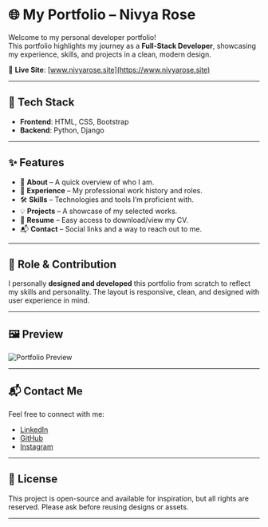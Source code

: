 # 🌐 My Portfolio – Nivya Rose

Welcome to my personal developer portfolio!  
This portfolio highlights my journey as a **Full-Stack Developer**, showcasing my experience, skills, and projects in a clean, modern design.

🔗 **Live Site**: [www.nivyarose.site](https://www.nivyarose.site)

---

## 🚀 Tech Stack

- **Frontend**: HTML, CSS, Bootstrap  
- **Backend**: Python, Django

---

## ✨ Features

- 📄 **About** – A quick overview of who I am.
- 💼 **Experience** – My professional work history and roles.
- 🛠️ **Skills** – Technologies and tools I’m proficient with.
- 💡 **Projects** – A showcase of my selected works.
- 📄 **Resume** – Easy access to download/view my CV.
- 📬 **Contact** – Social links and a way to reach out to me.

---

## 🧠 Role & Contribution

I personally **designed and developed** this portfolio from scratch to reflect my skills and personality. The layout is responsive, clean, and designed with user experience in mind.

---

## 🖼️ Preview

![Portfolio Preview](./e5375b29-0cdc-452b-9c91-292e84f61592.png)

---

## 📬 Contact Me

Feel free to connect with me:

- [LinkedIn](https://www.linkedin.com/in/nivya-rose)
- [GitHub](https://github.com/nivya-rose)
- [Instagram](#) <!-- Replace with your actual link -->

---

## 📌 License

This project is open-source and available for inspiration, but all rights are reserved. Please ask before reusing designs or assets.

---

